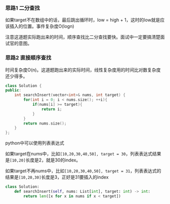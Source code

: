 ### 思路1 二分查找

如果target不在数组中的话，最后跳出循环时，low = high + 1，这时的low就是应该插入的位置。事件复杂度O(logn)

注意这道题实际跑出来的时间，顺序查找比二分查找要快。面试中一定要搞清楚面试官的意图。

### 思路2 直接顺序查找

时间复杂度O(n)。这道题跑出来的实际时间，线性复杂度用的时间比对数复杂度还少得多。

```cpp
class Solution {
public:
    int searchInsert(vector<int>& nums, int target) {
        for(int i = 0; i < nums.size(); ++i){
            if(nums[i] >= target){
                return i;
            }
        }
        return nums.size();
    }
};
```

python中可以使用列表表达式

如果target在nums中，比如`[10,20,30,40,50], target = 30`，列表表达式结果是`[10,20]`长度是2，就是30的index。

如果target不再nums中，比如`[10,20,30,40,50], target = 31`，列表表达式的结果是`[10,20,30]`长度是3，正好是31要插入的index

```python
class Solution:
    def searchInsert(self, nums: List[int], target: int) -> int:
        return len([x for x in nums if x < target])
```
